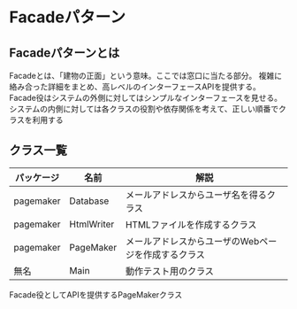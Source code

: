 # Facadeパターン
## Facadeパターンとは
Facadeとは、「建物の正面」という意味。ここでは窓口に当たる部分。
複雑に絡み合った詳細をまとめ、高レベルのインターフェースAPIを提供する。
Facade役はシステムの外側に対してはシンプルなインターフェースを見せる。
システムの内側に対しては各クラスの役割や依存関係を考えて、正しい順番でクラスを利用する

## クラス一覧
|パッケージ|名前|解説|
|----|----|----|
|pagemaker|Database|メールアドレスからユーザ名を得るクラス|
|pagemaker|HtmlWriter|HTMLファイルを作成するクラス|
|pagemaker|PageMaker|メールアドレスからユーザのWebページを作成するクラス|
|無名|Main|動作テスト用のクラス|
Facade役としてAPIを提供するPageMakerクラス

## 